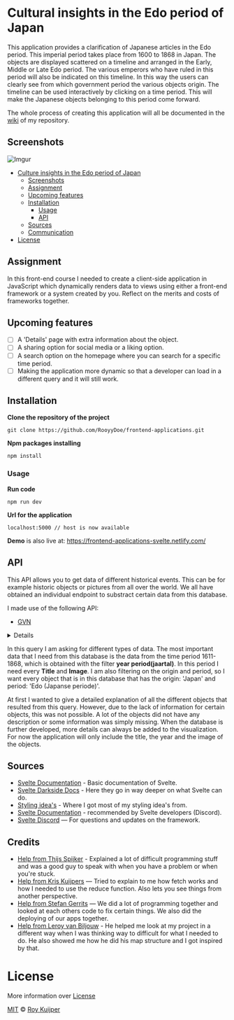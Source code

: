# Cultural insights in the Edo period of Japan

This application provides a clarification of Japanese articles in the Edo period. This imperial period takes place from 1600 to 1868 in Japan. The objects are displayed scattered on a timeline and arranged in the Early, Middle or Late Edo period. The various emperors who have ruled in this period will also be indicated on this timeline. In this way the users can clearly see from which government period the various objects origin. The timeline can be used interactively by clicking on a time period. This will make the Japanese objects belonging to this period come forward. 

The whole process of creating this application will all be documented in the [wiki](https://github.com/RooyyDoe/frontend-applications/wiki) of my repository.

## Screenshots

![Imgur](https://i.imgur.com/geEyLOZ.jpg)

- [Culture insights in the Edo period of Japan](#culture-insights-in-the-edo-period-of-japan)
  - [Screenshots](#screenshots)
  - [Assignment](#assignment)
  - [Upcoming features](#upcoming-features)
  - [Installation](#installation)
    - [Usage](#usage)
    - [API](#api)
  - [Sources](#sources)
  - [Communication](#communication)
- [License](#license)

## Assignment

In this front-end course I needed to create a client-side application in JavaScript which dynamically renders data to views using either a front-end framework or a system created by you. Reflect on the merits and costs of frameworks together.

## Upcoming features
- [ ] A 'Details' page with extra information about the object.
- [ ] A sharing option for social media or a liking option.
- [ ] A search option on the homepage where you can search for a specific time period.
- [ ] Making the application more dynamic so that a developer can load in a different query and it will still work.

## Installation

**Clone the repository of the project**
```
git clone https://github.com/RooyyDoe/frontend-applications.git
```

**Npm packages installing**
```
npm install
```

### Usage

**Run code**
```
npm run dev
```

**Url for the application**

```
localhost:5000 // host is now available
```

**Demo** is also live at: https://frontend-applications-svelte.netlify.com/

## API
This API allows you to get data of different historical events. This can be for example historic objects or pictures from all over the world. We all have obtained an individual endpoint to substract certain data from this database. 

I made use of the following API:

* [GVN](https://data.netwerkdigitaalerfgoed.nl/)

<details>


```
	PREFIX dc: <http://purl.org/dc/elements/1.1/>
	PREFIX dct: <http://purl.org/dc/terms/>
	PREFIX skos: <http://www.w3.org/2004/02/skos/core#>
	PREFIX edm: <http://www.europeana.eu/schemas/edm/>
	PREFIX xsd: <http://www.w3.org/2001/XMLSchema#>
	
	SELECT ?cho (SAMPLE(?title) AS ?uniqueTitle) (SAMPLE(?img) AS ?uniqueImage) (SAMPLE(?periode) AS ?uniquePeriod) (SAMPLE(?  herkomstLabel) AS ?uniqueHerkomstLabel) (SAMPLE(?jaartal) AS ?uniqueJaartal) WHERE {
	   <https://hdl.handle.net/20.500.11840/termmaster4400> skos:narrower* ?concept .
	   ?concept skos:prefLabel ?periode .
	   VALUES ?periode { "Edo (Japanse periode)" }
	  
	   ?cho dc:title ?title .
	   ?cho edm:isShownBy ?img .
	  
	   ?cho dct:created ?jaartal .
	   filter(xsd:integer(?jaartal) >= 1611 && xsd:integer(?jaartal) <= 1868)
	  
	   ?cho dct:spatial ?herkomst .
	   ?herkomst skos:prefLabel ?herkomstLabel .
	   VALUES ?herkomstLabel { "Japan" } .
	  
	   FILTER langMatches(lang(?title), "ned")
	} GROUP BY ?cho
```
</details>

In this query I am asking for different types of data. The most important data that I need from this database is the data from the time period 1611-1868, which is obtained with the filter **year period(jaartal)**. In this period I need every **Title** and **Image**. I am also filtering on the origin and period, so I want every object that is in this database that has the origin: 'Japan' and period: 'Edo (Japanse periode)'. 

At first I wanted to give a detailed explanation of all the different objects that resulted from this query. However, due to the lack of information for certain objects, this was not possible. A lot of the objects did not have any description or some information was simply missing. When the database is further developed, more details can always be added to the visualization. For now the application will only include the title, the year and the image of the objects. 

## Sources
* [Svelte Documentation](https://svelte.dev/tutorial/basics) - Basic documentation of Svelte.
* [Svelte Darkside Docs](https://svelte.dev/docs#Before_we_begin) - Here they go in way deeper on what Svelte can do.
* [Styling idea's](https://freefrontend.com/) - Where I got most of my styling idea's from.
* [Svelte Documentation](https://objectcomputing.com/resources/publications/sett/july-2019-web-dev-simplified-with-svelte) - recommended by Svelte developers (Discord).
* [Svelte Discord](https://discord.gg/yy75DKs) — For questions and updates on the framework.

## Credits

* [Help from Thijs Spijker](https://github.com/iSirThijs) - Explained a lot of difficult programming stuff and was a good guy to speak with when you have a problem or when you're stuck.
* [Help from Kris Kuijpers](https://github.com/kriskuiper) — Tried to explain to me how fetch works and how I needed to use the reduce function. Also lets you see things from another perspective.
* [Help from Stefan Gerrits](https://github.com/StefanGerrits2) — We did a lot of programming together and looked at each others code to fix certain things. We also did the deploying of our apps together.
* [Help from Leroy van Biljouw](https://github.com/SqueezyDough) - He helped me look at my project in a different way when I was thinking way to difficult for what I needed to do. He also showed me how he did his map structure and I got inspired by that. 

# License

More information over [License](https://help.github.com/en/articles/licensing-a-repository)

[MIT](https://github.com/RooyyDoe/frontend-applications/blob/master/LICENSE.txt) © [Roy Kuijper](https://github.com/RooyyDoe)
